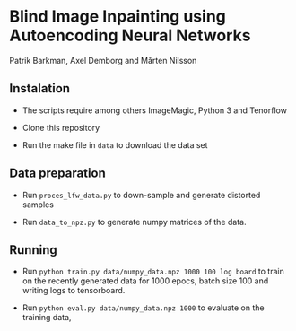 # Blind Image Inpainting using Autoencoding Neural Networks

Patrik Barkman, Axel Demborg and Mårten Nilsson

## Instalation
* The scripts require among others ImageMagic, Python 3 and Tenorflow

* Clone this repository

* Run the make file in `data` to download the data set

## Data preparation

* Run `proces_lfw_data.py` to down-sample and generate distorted samples

* Run `data_to_npz.py` to generate numpy matrices of the data.

## Running

* Run `python train.py data/numpy_data.npz 1000 100 log board` to train on the recently generated data for 1000 epocs, batch size 100 and writing logs to tensorboard.

* Run `python eval.py data/numpy_data.npz 1000` to evaluate on the training data, 

